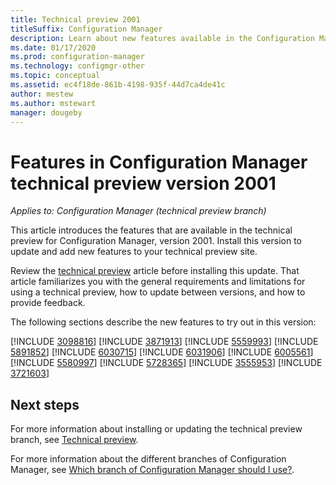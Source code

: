 ```yaml
---
title: Technical preview 2001
titleSuffix: Configuration Manager
description: Learn about new features available in the Configuration Manager technical preview branch version 2001.
ms.date: 01/17/2020
ms.prod: configuration-manager
ms.technology: configmgr-other
ms.topic: conceptual
ms.assetid: ec4f18de-861b-4198-935f-44d7ca4de41c
author: mestew
ms.author: mstewart
manager: dougeby
---
```


# Features in Configuration Manager technical preview version 2001

*Applies to: Configuration Manager (technical preview branch)*

This article introduces the features that are available in the technical preview for Configuration Manager, version 2001. Install this version to update and add new features to your technical preview site.

Review the [technical preview](/configmgr/core/get-started/technical-preview) article before installing this update. That article familiarizes you with the general requirements and limitations for using a technical preview, how to update between versions, and how to provide feedback.

The following sections describe the new features to try out in this version:

<!-- [!INCLUDE [Example feature name](includes/2001/1234567.md)] -->

[!INCLUDE [3098816](includes/2001/3098816.md)]
[!INCLUDE [3871913](includes/2001/3871913.md)]
[!INCLUDE [5559993](includes/2001/5559993.md)]
[!INCLUDE [5891852](includes/2001/5891852.md)]
[!INCLUDE [6030715](includes/2001/6030715.md)]
[!INCLUDE [6031906](includes/2001/6031906.md)]
[!INCLUDE [6005561](includes/2001/6005561.md)]
[!INCLUDE [5580997](includes/2001/5580997.md)]
[!INCLUDE [5728365](includes/2001/5728365.md)]
[!INCLUDE [3555953](includes/2001/3555953.md)]
[!INCLUDE [3721603](includes/2001/3721603.md)]

<!--
## General known issues

[!INCLUDE [Hardware inventory reports](includes/2001/known-issue-osd.md)]
-->

## Next steps

For more information about installing or updating the technical preview branch, see [Technical preview](/configmgr/core/get-started/technical-preview).

For more information about the different branches of Configuration Manager, see [Which branch of Configuration Manager should I use?](/configmgr/core/understand/which-branch-should-i-use).
